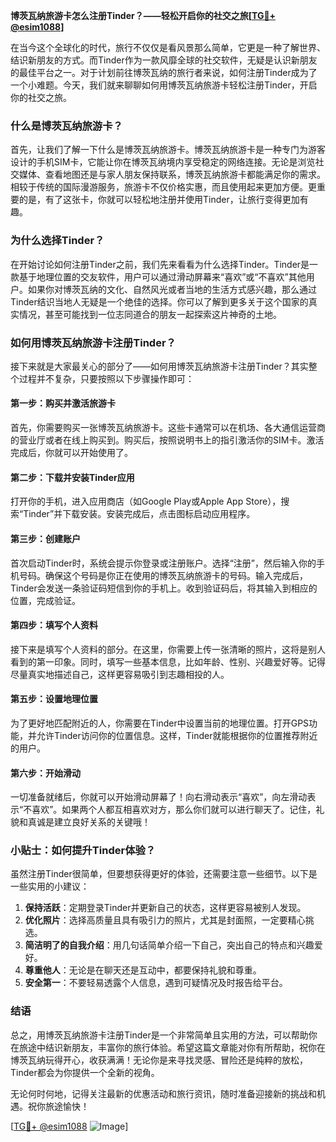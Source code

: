 **博茨瓦纳旅游卡怎么注册Tinder？——轻松开启你的社交之旅[[TG💪+ @esim1088](https://t.me/s/esim1088)]**

在当今这个全球化的时代，旅行不仅仅是看风景那么简单，它更是一种了解世界、结识新朋友的方式。而Tinder作为一款风靡全球的社交软件，无疑是认识新朋友的最佳平台之一。对于计划前往博茨瓦纳的旅行者来说，如何注册Tinder成为了一个小难题。今天，我们就来聊聊如何用博茨瓦纳旅游卡轻松注册Tinder，开启你的社交之旅。

### 什么是博茨瓦纳旅游卡？

首先，让我们了解一下什么是博茨瓦纳旅游卡。博茨瓦纳旅游卡是一种专门为游客设计的手机SIM卡，它能让你在博茨瓦纳境内享受稳定的网络连接。无论是浏览社交媒体、查看地图还是与家人朋友保持联系，博茨瓦纳旅游卡都能满足你的需求。相较于传统的国际漫游服务，旅游卡不仅价格实惠，而且使用起来更加方便。更重要的是，有了这张卡，你就可以轻松地注册并使用Tinder，让旅行变得更加有趣。

### 为什么选择Tinder？

在开始讨论如何注册Tinder之前，我们先来看看为什么选择Tinder。Tinder是一款基于地理位置的交友软件，用户可以通过滑动屏幕来“喜欢”或“不喜欢”其他用户。如果你对博茨瓦纳的文化、自然风光或者当地的生活方式感兴趣，那么通过Tinder结识当地人无疑是一个绝佳的选择。你可以了解到更多关于这个国家的真实情况，甚至可能找到一位志同道合的朋友一起探索这片神奇的土地。

### 如何用博茨瓦纳旅游卡注册Tinder？

接下来就是大家最关心的部分了——如何用博茨瓦纳旅游卡注册Tinder？其实整个过程并不复杂，只要按照以下步骤操作即可：

#### 第一步：购买并激活旅游卡

首先，你需要购买一张博茨瓦纳旅游卡。这些卡通常可以在机场、各大通信运营商的营业厅或者在线上购买到。购买后，按照说明书上的指引激活你的SIM卡。激活完成后，你就可以开始使用了。

#### 第二步：下载并安装Tinder应用

打开你的手机，进入应用商店（如Google Play或Apple App Store），搜索“Tinder”并下载安装。安装完成后，点击图标启动应用程序。

#### 第三步：创建账户

首次启动Tinder时，系统会提示你登录或注册账户。选择“注册”，然后输入你的手机号码。确保这个号码是你正在使用的博茨瓦纳旅游卡的号码。输入完成后，Tinder会发送一条验证码短信到你的手机上。收到验证码后，将其输入到相应的位置，完成验证。

#### 第四步：填写个人资料

接下来是填写个人资料的部分。在这里，你需要上传一张清晰的照片，这将是别人看到的第一印象。同时，填写一些基本信息，比如年龄、性别、兴趣爱好等。记得尽量真实地描述自己，这样更容易吸引到志趣相投的人。

#### 第五步：设置地理位置

为了更好地匹配附近的人，你需要在Tinder中设置当前的地理位置。打开GPS功能，并允许Tinder访问你的位置信息。这样，Tinder就能根据你的位置推荐附近的用户。

#### 第六步：开始滑动

一切准备就绪后，你就可以开始滑动屏幕了！向右滑动表示“喜欢”，向左滑动表示“不喜欢”。如果两个人都互相喜欢对方，那么你们就可以进行聊天了。记住，礼貌和真诚是建立良好关系的关键哦！

### 小贴士：如何提升Tinder体验？

虽然注册Tinder很简单，但要想获得更好的体验，还需要注意一些细节。以下是一些实用的小建议：

1. **保持活跃**：定期登录Tinder并更新自己的状态，这样更容易被别人发现。
2. **优化照片**：选择高质量且具有吸引力的照片，尤其是封面照，一定要精心挑选。
3. **简洁明了的自我介绍**：用几句话简单介绍一下自己，突出自己的特点和兴趣爱好。
4. **尊重他人**：无论是在聊天还是互动中，都要保持礼貌和尊重。
5. **安全第一**：不要轻易透露个人信息，遇到可疑情况及时报告给平台。

### 结语

总之，用博茨瓦纳旅游卡注册Tinder是一个非常简单且实用的方法，可以帮助你在旅途中结识新朋友，丰富你的旅行体验。希望这篇文章能对你有所帮助，祝你在博茨瓦纳玩得开心，收获满满！无论你是来寻找灵感、冒险还是纯粹的放松，Tinder都会为你提供一个全新的视角。

无论何时何地，记得关注最新的优惠活动和旅行资讯，随时准备迎接新的挑战和机遇。祝你旅途愉快！

[[TG💪+ @esim1088](https://t.me/s/esim1088) ![Image](https://i.postimg.cc/4NQfJmqS/Snipaste-2025-05-13-00-14-12.png)]